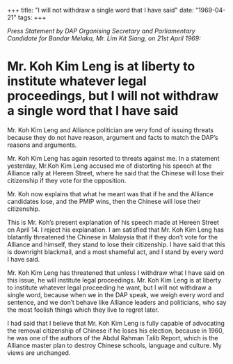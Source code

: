 +++ 
title: "I will not withdraw a single word that I have said"
date: "1969-04-21"
tags:
+++

_Press Statement by DAP Organising Secretary and Parliamentary Candidate for Bandar Melaka, Mr. Lim Kit Siang, on 21st April 1969:_

# Mr. Koh Kim Leng is at liberty to institute whatever legal proceedings, but I will not withdraw a single word that I have said

Mr. Koh Kim Leng and Alliance politician are very fond of issuing threats because they do not have reason, argument and facts to match the DAP’s reasons and arguments.

Mr. Koh Kim Leng has again resorted to threats against me. In a statement yesterday, Mr.Koh Kim Leng accused me of distorting his speech at the Alliance rally at Hereen Street, where he said that the Chinese will lose their citizenship if they vote for the opposition.

Mr. Koh now explains that what he meant was that if he and the Alliance candidates lose, and the PMIP wins, then the Chinese will lose their citizenship.

This is Mr. Koh’s present explanation of his speech made at Hereen Street on April 14. I reject his explanation. I am satisfied that Mr. Koh Kim Leng has blatantly threatened the Chinese in Malaysia that if they don’t vote for the Alliance and himself, they stand to lose their citizenship. I have said that this is downright blackmail, and a most shameful act, and I stand by every word I have said.</u>

Mr. Koh Kim Leng has threatened that unless I withdraw what I have said on this issue, he will institute legal proceedings.
Mr. Koh Kim Leng is at liberty to institute whatever legal proceeding he want, but I will not withdraw a single word, because when we in the DAP speak, we weigh every word and sentence, and we don’t behave like Alliance leaders and politicians, who say the most foolish things which they live to regret later.

I had said that I believe that Mr. Koh Kim Leng is fully capable of advocating the removal citizenship of Chinese if he loses his election, because in 1960, he was one of the authors of the Abdul Rahman Talib Report, which is the Alliance master plan to destroy Chinese schools, language and culture. My views are unchanged.
 
